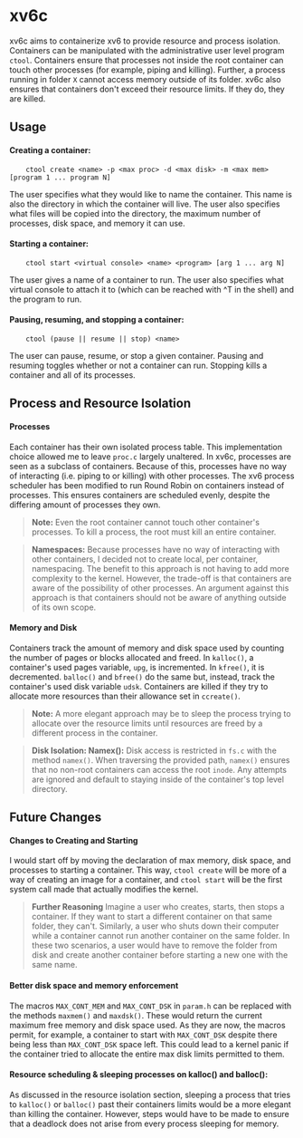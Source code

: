xv6c
===================

xv6c aims to containerize xv6 to provide resource and process isolation. Containers can be manipulated with the administrative user level program `ctool`. Containers ensure that processes not inside the root container can touch other processes (for example, piping and killing). Further, a process running in folder `X` cannot access memory outside of its folder. xv6c also ensures that containers don't exceed their resource limits. If they do, they are killed.


Usage
-------------
#### Creating a container:
		ctool create <name> -p <max proc> -d <max disk> -m <max mem> [program 1 ... program N]
The user specifies what they would like to name the container. This name is also the directory in which the container will live. The user also specifies what files will be copied into the directory, the maximum number of processes, disk space, and memory it can use.

#### Starting a container:
		ctool start <virtual console> <name> <program> [arg 1 ... arg N]
The user gives a name of a container to run. The user also specifies what virtual console to attach it to (which can be reached with ^T in the shell) and the program to run. 

#### Pausing, resuming, and stopping a container:
		ctool (pause || resume || stop) <name>
The user can pause, resume, or stop a given container. Pausing and resuming toggles whether or not a container can run. Stopping kills a container and all of its processes. 



Process and Resource Isolation
-------------------
#### Processes
Each container has their own isolated process table. This implementation choice allowed me to leave  `proc.c` largely unaltered. In xv6c, processes are seen as a subclass of containers. Because of this, processes have no way of interacting (i.e. piping to or killing) with other processes. The xv6 process scheduler has been modified to run Round Robin on containers instead of processes. This ensures containers are scheduled evenly, despite the differing amount of processes they own.
>**Note:** Even the root container cannot touch other container's processes. To kill a process, the root must kill an entire container. 

>**Namespaces:** 
>Because processes have no way of interacting with other containers, I decided not to create local, per container, namespacing. The benefit to this approach is not having to add more complexity to the kernel. However, the trade-off is that containers are aware of the possibility of other processes. An argument against this approach is that containers should not be aware of anything outside of its own scope.

#### Memory and Disk
Containers track the amount of memory and disk space used by counting the number of pages or blocks allocated and freed. In `kalloc()`, a container's used pages variable, `upg`, is incremented. In `kfree()`, it is decremented. `balloc()` and `bfree()` do the same but, instead, track the container's used disk variable `udsk`. Containers are killed if they try to allocate more resources than their allowance set in `ccreate()`. 
>**Note:** A more elegant approach may be to sleep the process trying to allocate over the resource limits until resources are freed by a different process in the container.

> **Disk Isolation: Namex():** 
> Disk access is restricted in `fs.c` with the method `namex()`. When traversing the provided path, `namex()` ensures that no non-root containers can access the root `inode`. Any attempts are ignored and default to staying inside of the container's top level directory.



Future Changes
-------------

#### Changes to Creating and Starting
I would start off by moving the declaration of max memory, disk space, and processes to starting a container. This way, `ctool create` will be more of a way of creating an image for a container, and `ctool start` will be the first system call made that actually modifies the kernel. 
>**Further Reasoning** 
Imagine a user who creates, starts, then stops a container. If they want to start a different container on that same folder, they can't. Similarly, a user who shuts down their computer while a container cannot run another container on the same folder. In these two scenarios, a user would have to remove the folder from disk and create another container before starting a new one with the same name.	
	
#### Better disk space and memory enforcement
The macros `MAX_CONT_MEM` and `MAX_CONT_DSK` in `param.h` can be replaced with the methods `maxmem()` and `maxdsk()`. These would return the current maximum free memory and disk space used. As they are now, the macros permit, for example, a container to start with `MAX_CONT_DSK` despite there being less than `MAX_CONT_DSK` space left. This could lead to a kernel panic if the container tried to allocate the entire max disk limits permitted to them. 
	
#### Resource scheduling & sleeping processes on kalloc() and balloc():
As discussed in the resource isolation section, sleeping a process that tries to `kalloc()` or `balloc()` past their containers limits would be a more elegant than killing the container. However, steps would have to be made to ensure that a deadlock does not arise from every process sleeping for memory. 

